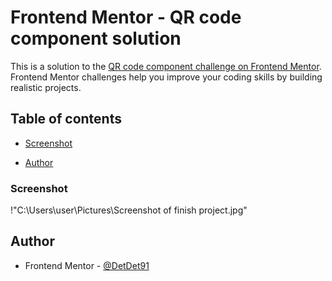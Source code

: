 # Frontend Mentor - QR code component solution

This is a solution to the [QR code component challenge on Frontend Mentor](https://www.frontendmentor.io/challenges/qr-code-component-iux_sIO_H). Frontend Mentor challenges help you improve your coding skills by building realistic projects. 

## Table of contents


  - [Screenshot](#screenshot)

  
  
- [Author](#author)






### Screenshot

!"C:\Users\user\Pictures\Screenshot of finish project.jpg"












## Author

- Frontend Mentor - [@DetDet91](https://www.frontendmentor.io/profile/DetDet91)


